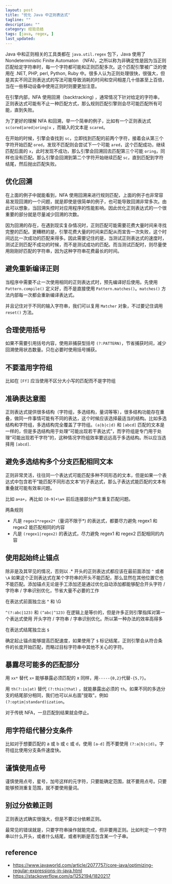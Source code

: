 ```yaml
---
layout: post
title: "优化 Java 中正则表达式"
tagline: ""
description: ""
category: 经验总结
tags: [java, regex, ]
last_updated:
---
```


Java 中和正则相关的工具类都在 `java.util.regex` 包下，Java 使用了 Nondeterministic Finite Automaton （NFA)，之所以称为非确定性是因为当正则匹配给定字符串时，每一个字符都可能和正则匹配多次。这个匹配引擎被广泛的使用在 .NET, PHP, perl, Python, Ruby 中。很多人认为正则处理很快，很强大，但是其实不同正则表达式的写法可能导致消耗的时间和空间相差几十倍甚至上百倍，当在一些移动设备中使用正则时则要更加注意。

在引擎内部，NFA 使用回溯（backtracking) ，通常情况下针对给定的字符串，正则表达式可能有不止一种匹配方式，那么规则匹配引擎则会尽可能匹配所有可能，直到失败。

为了更好的理解 NFA 和回溯，举一个简单的例子，比如有一个正则表达式 `sc(ored|ared|oring)x` ，而输入的文本是 `scared`。

在开始的时候，引擎会查找到 `sc`，立即找到匹配的前两个字符，接着会从第三个字符开始匹配 `ored`，发现不匹配则会尝试下一个可能 `ared`，这个匹配成功，继续匹配后面的 `x`，此时发现不成功，那么引擎会回溯回去匹配第三个可能 `oring`，同样也没有匹配。那么引擎会回溯到第二个字符开始继续匹配 `sc`，直到匹配到字符结尾，然后抛出匹配失败。

## 优化回溯
在上面的例子中就能看到，NFA 使用回溯来进行规则匹配，上面的例子也非常容易发现回溯的一个问题，就是即使是很简单的例子，也可能导致回溯非常多次。由此可以想象，当回溯失控时对应用程序的性能影响。因此优化正则表达式的一个很重要的部分就是尽量减少回溯的次数。

因为回溯的存在，在遇到现实复杂情况时，正则匹配可能需要花费大量时间来寻找完整的匹配。更糟糕的是，引擎花费大量的时间来匹配从而宣告一次失败，这个时间远比一次成功的匹配来得多。因此需要记住的是，当测试正则表达式的速度时，测试正则匹配不成功的时候，而不是测试成功的匹配。而当测试匹配时，则尽量使用刚刚好匹配的字符串，因为这种字符串花费最长的时间。

## 避免重新编译正则
当程序中需要不止一次使用相同的正则表达式时，预先编译好后使用。先使用 `Pattern.compile()` 定义好，而不是直接使用 `Pattern.matches()`。`matches()` 方法内部每一次都会重新编译表达式。

并且记住对于不同的输入字符串，我们可以复用 `Matcher` 对象，不过要记住调用 `reset()` 方法。

## 合理使用括号
如果不需要引用括号内容，使用非捕获型括号 `(?:PATTERN)`，节省捕获时间，减少回溯使用状态数量。只在必要时使用括号捕获。

## 不要滥用字符组

比如在 `[Ff]` 应当使用不区分大小写的匹配而不是字符组

## 准确表达意图
正则表达式提供很多结构（字符组，多选结构，量词等等），很多结构功能存在重叠，做同一件事情可能有不同的表达，这个时候应该选择最适当的结构。比如多选结构和字符组，多选结构完全覆盖了字符组。`(a|b|c|d)` 和 `[abcd]` 匹配的文本是一样的，但是多选结构用于处理“可能出现若干表达式”，而字符组是专门用于处理“可能出现若干字符”的，这种情况字符组效率要远远高于多选结构。所以应当选择用 `[abcd]`.

## 避免多选结构多个分支匹配相同文本
正则非常灵活，往往同一个表达式可能匹配多种不同形态的文本，但是如果一个表达式中包含若干”能匹配不同形态文本“的子表达式，那么子表达式能匹配的文本有重叠就可能有效率问题。

比如 `a+a+`，再比如 `[0-9]+\w+` 前后连接部分产生重复匹配问题。

两条规则

- 凡是 `regex1*regex2*`（量词不限于*) 的表达式，都要尽力避免 regex1 和 regex2 能匹配相同的内容
- 凡是 `(regex1|regex2)` 的表达式，尽力避免 regex1 和 regex2 匹配相同的内容

## 使用起始终止锚点

除非是及其罕见的情况，否则以 .* 开头的正则表达式都应该在最前面添加 `^` 或者 `\A` 如果这个正则表达式在某个字符串的开头不能匹配，那么显然在其他位置它也不能匹配。添加锚点无论是手工添加还是通过优化自动添加都能够配合开头字符 / 字符串 / 字串识别优化，节省大量不必要的工作

在表达式前面独立出 ^ 和 \G

`^(?:abc|123)` 和 `(^abc|^123)` 在逻辑上是等价的，但是许多正则引擎指挥对第一个表达式使用 开头字符 / 字符串 / 字串识别优化。所以第一种办法的效率高得多

在表达式结尾独立出 `$`

确定起止锚点能够提高匹配速度，如果使用了 `$` 标记结尾，正则引擎会从符合条件的长度开始匹配，而略过目标字符串中其他不关心的字符。

## 暴露尽可能多的匹配部分
用 `xx*` 替代 `x+` 能够暴露必须匹配的 x 同样，用`-----{0,2}`代替`-{5,7}`。

用 `th(?:is|at)` 替代 `(?:this|that)` ，就能暴露出必须的 `th`。如果不同的多选分支的结尾部分相同，我们也可以从右面"提取"。例如 `(?:optim|standard)ization`。

对于传统 NFA，一旦匹配到结果就会停止。


## 用字符组代替分支条件
比如对于想要匹配的 a 或 b 或 c 或 d，使用 `[a-d]` 而不要使用 `(?:a|b|c|d)`。字符组比使用分支条件速度快。

## 谨慎使用点号
谨慎使用点号，星号，加号这样的元字符，只要能确定范围，就不要用点号。只要能够预测重复范围，就不要使用量词。

## 别过分依赖正则
正则表达式确实很强大，但是不要过分依赖正则。

最常见的错误就是，只要字符串操作就能完成，但非要用正则。比如判定一个字符串以什么开头，或者什么结尾，或者判断是否包含某一个子串。

## reference

- <https://www.javaworld.com/article/2077757/core-java/optimizing-regular-expressions-in-java.html>
- <https://stackoverflow.com/q/1252194/1820217>
